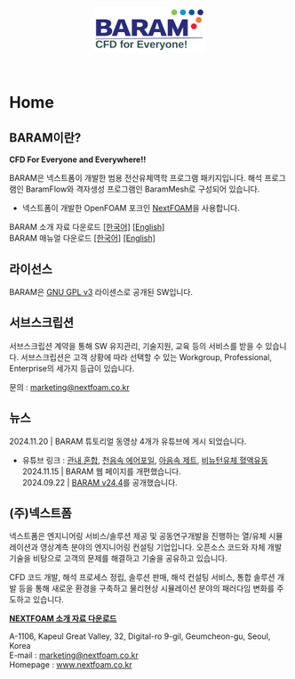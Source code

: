 <img src="https://github.com/nextfoam/baram-pages/raw/main/screenshots/baram-1.png" width="40%" style="display: block; margin: auto"><br><br>

# Home

## BARAM이란?

**CFD For Everyone and Everywhere!!**

BARAM은 넥스트폼이 개발한 범용 전산유체역학 프로그램 패키지입니다. 해석 프로그램인 BaramFlow와 격자생성 프로그램인 BaramMesh로 구성되어 있습니다.

+ 넥스트폼이 개발한 OpenFOAM 포크인 [NextFOAM](https://github.com/nextfoam/nextfoam-cfd)을 사용합니다.

BARAM 소개 자료 다운로드 [[한국어]](https://drive.google.com/file/d/1_cM_-SAKKk7F7wuJLorDl35EcAQYdAeC/view?usp=sharing) [[English]](https://drive.google.com/file/d/13a4n660HrMC53yf_Zskcl0x060vcHiEj/view?usp=sharing)</br>
BARAM 매뉴얼 다운로드 [[한국어]](https://drive.google.com/file/d/1YJKbcmS7A2T9hF2jIbDAYPk0KXUMSdXH/view?usp=sharing) [[English]](https://drive.google.com/file/d/1TRgjzQMoEwP1jkjObAp2aqrY394HPbh3/view?usp=sharing)

## 라이선스

BARAM은 [GNU GPL v3](https://www.gnu.org/licenses/quick-guide-gplv3.html) 라이센스로 공개된 SW입니다.

## 서브스크립션

서브스크립션 계약을 통해 SW 유지관리, 기술지원, 교육 등의 서비스를 받을 수 있습니다.
서브스크립션은 고객 상황에 따라 선택할 수 있는 Workgroup, Professional, Enterprise의 세가지 등급이 있습니다.

문의 : marketing@nextfoam.co.kr

## 뉴스

2024.11.20 | BARAM 튜토리얼 동영상 4개가 유튜브에 게시 되었습니다.</br>
- 유튜브 링크 : [관내 혼합](https://www.youtube.com/watch?v=BfwMhO9Ok-I), [천음속 에어포일](https://www.youtube.com/watch?v=5pHge9onBjE), [아음속 제트](https://www.youtube.com/watch?v=LBi8QnyqTGY), [비뉴턴유체 혈액유동](https://www.youtube.com/watch?v=c2FrIr3HvHQ)</br>
2024.11.15 | BARAM 웹 페이지를 개편했습니다.</br>
2024.09.22 | [BARAM v24.4](https://blog.nextfoam.co.kr/2024/10/29/baram-release-v24-4/)를 공개했습니다.

## (주)넥스트폼

넥스트폼은 엔지니어링 서비스/솔루션 제공 및 공동연구개발을 진행하는 열/유체 시뮬레이션과 영상계측 분야의 엔지니어링 컨설팅 기업입니다. 오픈소스 코드와 자체 개발 기술을 비탕으로 고객의 문제를 해결하고 기술을 공유하고 있습니다.

CFD 코드 개발, 해석 프로세스 정립, 솔루션 판매, 해석 컨설팅 서비스, 통합 솔루션 개발 등을 통해 새로운 환경을 구축하고 물리현상 시뮬레이션 분야의 패러다임 변화를 주도하고 있습니다.

[**NEXTFOAM 소개 자료 다운로드**](https://drive.google.com/file/d/1pSw6WEwO_yACjHNYVsBsAt5yVEr7JxvF/view?usp=sharing)

A-1106, Kapeul Great Valley, 32, Digital-ro 9-gil, Geumcheon-gu, Seoul, Korea</br>
E-mail : marketing@nextfoam.co.kr</br>
Homepage : www.nextfoam.co.kr

